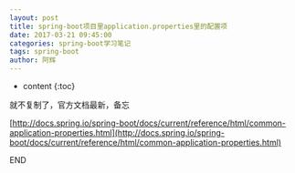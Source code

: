 ```yaml
---
layout: post
title: spring-boot项目里application.properties里的配置项
date: 2017-03-21 09:45:00
categories: spring-boot学习笔记
tags: spring-boot
author: 阿辉
---
```


* content
{:toc}

就不复制了，官方文档最新，备忘

[http://docs.spring.io/spring-boot/docs/current/reference/html/common-application-properties.html](http://docs.spring.io/spring-boot/docs/current/reference/html/common-application-properties.html)

END

